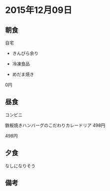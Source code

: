 # 2015年12月09日

## 朝食
自宅

* きんぴら余り

* 冷凍食品

* めだま焼き

0円

## 昼食
コンビニ

鉄板焼きハンバーグのこだわりカレードリア 498円

498円

## 夕食
なしになりそう

## 備考
